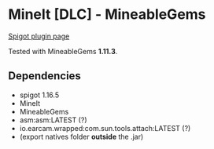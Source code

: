 # MineIt \[DLC\] - MineableGems
[Spigot plugin page](TODO)

Tested with MineableGems **1.11.3**.

## Dependencies
- spigot 1.16.5
- MineIt
- MineableGems
- asm:asm:LATEST (?)
- io.earcam.wrapped:com.sun.tools.attach:LATEST (?)
- (export natives folder **outside** the .jar)